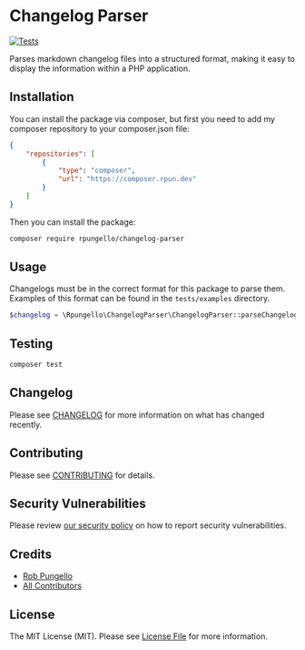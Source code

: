 # Changelog Parser

[![Tests](https://img.shields.io/github/actions/workflow/status/rpungello/changelog-parser/run-tests.yml?branch=main&label=tests&style=flat-square)](https://github.com/rpungello/changelog-parser/actions/workflows/run-tests.yml)

Parses markdown changelog files into a structured format, making it easy to display the information within a PHP application.

## Installation

You can install the package via composer, but first you need to add my composer repository to your composer.json file:

```json
{
    "repositories": [
        {
            "type": "composer",
            "url": "https://composer.rpun.dev"
        }
    ]
}
```

Then you can install the package:

```bash
composer require rpungello/changelog-parser
```

## Usage

Changelogs must be in the correct format for this package to parse them.
Examples of this format can be found in the `tests/examples` directory.

```php
$changelog = \Rpungello\ChangelogParser\ChangelogParser::parseChangelog('/path/to/CHANGELOG.md');
```

## Testing

```bash
composer test
```

## Changelog

Please see [CHANGELOG](CHANGELOG.md) for more information on what has changed recently.

## Contributing

Please see [CONTRIBUTING](https://github.com/spatie/.github/blob/main/CONTRIBUTING.md) for details.

## Security Vulnerabilities

Please review [our security policy](../../security/policy) on how to report security vulnerabilities.

## Credits

- [Rob Pungello](https://github.com/rpungello)
- [All Contributors](../../contributors)

## License

The MIT License (MIT). Please see [License File](LICENSE.md) for more information.
